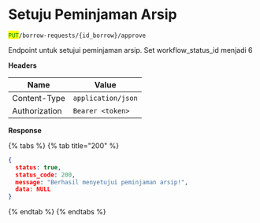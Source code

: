 # Setuju Peminjaman Arsip

<mark style="color:green;">`PUT`</mark>`/borrow-requests/{id_borrow}/approve`

Endpoint untuk setujui peminjaman arsip. Set workflow\_status\_id menjadi 6

**Headers**

| Name          | Value              |
| ------------- | ------------------ |
| Content-Type  | `application/json` |
| Authorization | `Bearer <token>`   |

**Response**

{% tabs %}
{% tab title="200" %}
```json
{
  status: true,
  status_code: 200,
  message: "Berhasil menyetujui peminjaman arsip!",
  data: NULL
}
```
{% endtab %}
{% endtabs %}

